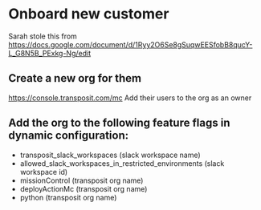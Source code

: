 # Onboard new customer

Sarah stole this from https://docs.google.com/document/d/1Ryy2O6Se8gSuqwEESfobB8qucY-L_G8N5B_PExkg-Ng/edit

## Create a new org for them
https://console.transposit.com/mc
Add their users to the org as an owner

## Add the org to the following feature flags in dynamic configuration:
- transposit_slack_workspaces (slack workspace name)
- allowed_slack_workspaces_in_restricted_environments (slack workspace id)
- missionControl (transposit org name)
- deployActionMc (transposit org name)
- python (transposit org name)

